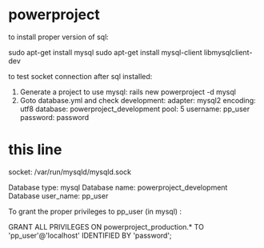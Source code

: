 # powerproject

to install proper version of sql:

sudo apt-get install mysql
sudo apt-get install mysql-client libmysqlclient-dev

to test socket connection after sql installed:

1) Generate a project to use mysql:
  rails new powerproject -d mysql
2) Goto database.yml and check
development:
adapter: mysql2
encoding: utf8
database: powerproject_development
pool: 5
username: pp_user
password: password
# this line
socket: /var/run/mysqld/mysqld.sock

Database type: mysql
Database name: powerproject_development
Database user_name: pp_user

To grant the proper privileges to pp_user (in mysql) :

GRANT ALL PRIVILEGES ON powerproject_production.* TO 'pp_user'@'localhost' IDENTIFIED BY 'password';
